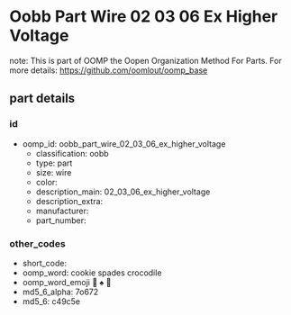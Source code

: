 # Oobb Part Wire 02 03 06 Ex Higher Voltage  

note: This is part of OOMP the Oopen Organization Method For Parts. For more details: https://github.com/oomlout/oomp_base

##  part details





### id
* oomp_id: oobb_part_wire_02_03_06_ex_higher_voltage
  * classification: oobb
  * type: part
  * size: wire
  * color: 
  * description_main: 02_03_06_ex_higher_voltage
  * description_extra: 
  * manufacturer: 
  * part_number: 

### other_codes
* short_code: 
* oomp_word: cookie spades crocodile
* oomp_word_emoji :cookie: :spades: :crocodile:
* md5_6_alpha: 7o672
* md5_6: c49c5e